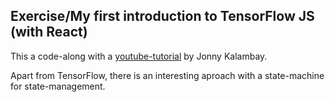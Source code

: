 ## Exercise/My first introduction to TensorFlow JS (with React)

This a code-along with a [youtube-tutorial](https://www.youtube.com/watch?v=nxAsWjSc-94) by Jonny Kalambay.

Apart from TensorFlow, there is an interesting aproach with a state-machine for state-management.
